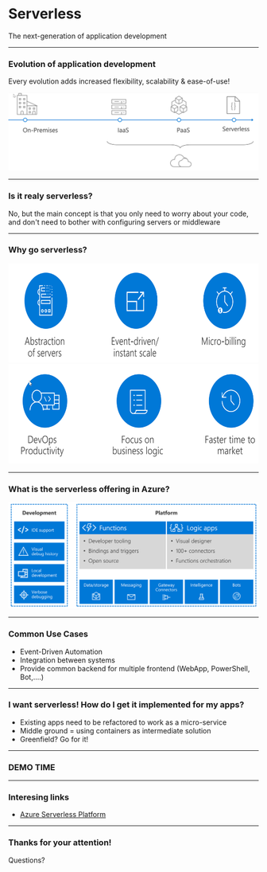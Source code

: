 # Serverless

The next-generation of application development

---

### Evolution of application development

Every evolution adds increased flexibility, scalability & ease-of-use!

![history](https://github.com/JanVanMeirvenne/ExpertsLiveServerless/raw/master/images/history.png)

---

### Is it realy serverless?

No, but the main concept is that you only need to worry about your code, and don't need to bother with configuring servers or middleware

---

### Why go serverless?

<img src="https://github.com/JanVanMeirvenne/ExpertsLiveServerless/raw/master/images/benefits.png" height=200px />
<br />
<img src="https://github.com/JanVanMeirvenne/ExpertsLiveServerless/raw/master/images/why.png" height=200px) />

---

### What is the serverless offering in Azure?

![overview](https://github.com/JanVanMeirvenne/ExpertsLiveServerless/raw/master/images/overview.png)

---

### Common Use Cases

- Event-Driven Automation
- Integration between systems
- Provide common backend for multiple frontend (WebApp, PowerShell, Bot,....)

---

### I want serverless! How do I get it implemented for my apps?

- Existing apps need to be refactored to work as a micro-service
- Middle ground = using containers as intermediate solution
- Greenfield? Go for it!

---


### DEMO TIME

---

### Interesing links

- [Azure Serverless Platform](https://azure.microsoft.com/en-us/overview/serverless-computing/)

---

### Thanks for your attention!

Questions?
